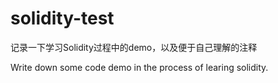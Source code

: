 # solidity-test

记录一下学习Solidity过程中的demo，以及便于自己理解的注释

Write down some code demo in the process of learing solidity.
